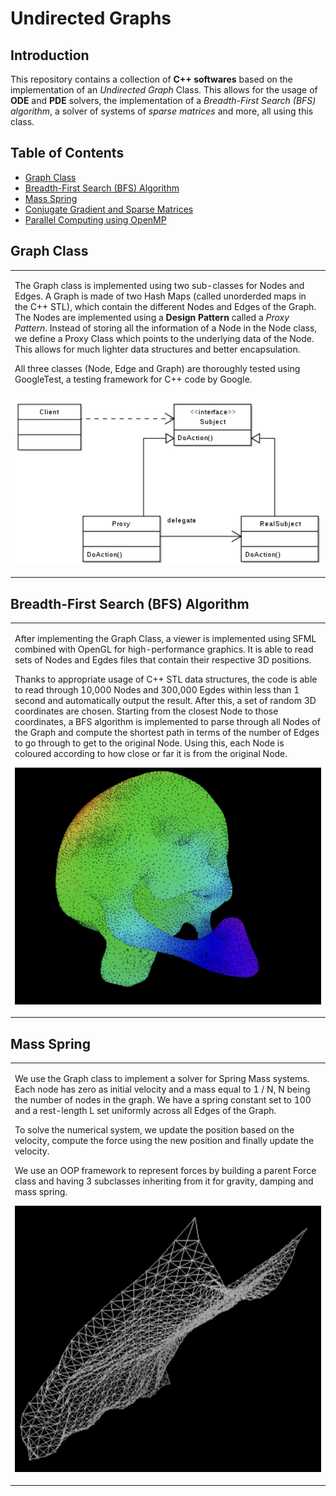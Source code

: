 # Undirected Graphs

## Introduction

This repository contains a collection of **C++ softwares** based on the implementation of an _Undirected Graph_ Class. This allows for the usage of **ODE** and **PDE** solvers, the implementation of a _Breadth-First Search (BFS) algorithm_, a solver of systems of _sparse matrices_ and more, all using this class.
    
## Table of Contents

- [Graph Class](#Graph-Class)
- [Breadth-First Search (BFS) Algorithm](#BFS)
- [Mass Spring](#Mass-Spring)
- [Conjugate Gradient and Sparse Matrices](#Conjugate-Gradient-and-Sparse-Matrices)
- [Parallel Computing using OpenMP](#Parallel-Computing)

## Graph Class

<table>
<tr>
<td>
  
The Graph class is implemented using two sub-classes for Nodes and Edges. A Graph is made of two Hash Maps (called unorderded maps in the C++ STL), which contain the different Nodes and Edges of the Graph. The Nodes are implemented using a **Design Pattern** called a _Proxy Pattern_. Instead of storing all the information of a Node in the Node class, we define a Proxy Class which points to the underlying data of the Node. This allows for much lighter data structures and better encapsulation.

All three classes (Node, Edge and Graph) are thoroughly tested using GoogleTest, a testing framework for C++ code by Google.

<p align="center">
<img src="https://github.com/tlemenestrel/undirected_graphs/blob/main/data/53919192-8211-4DC7-8EF5-B69487EA4384.png" width="700">
</p>

</td>
</tr>
</table>

## Breadth-First Search (BFS) Algorithm

<table>
<tr>
<td>

After implementing the Graph Class, a viewer is implemented using SFML combined with OpenGL for high-performance graphics. It is able to read sets of Nodes and Egdes files that contain their respective 3D positions.

Thanks to appropriate usage of C++ STL data structures, the code is able to read through 10,000 Nodes and 300,000 Egdes within less than 1 second and automatically output the result. After this, a set of random 3D coordinates are chosen. Starting from the closest Node to those coordinates, a BFS algorithm is implemented to parse through all Nodes of the Graph and compute the shortest path in terms of the number of Edges to go through to get to the original Node. Using this, each Node is coloured according to how close or far it is from the original Node.
<p align="center">
<img src="https://github.com/tlemenestrel/undirected_graphs/blob/main/data/A6760F25-AD77-4D39-BEE5-18B1B57BD93B.jpeg" width="700">
</p>

</td>
</tr>
</table>

## Mass Spring

<table>
<tr>
<td>

We use the Graph class to implement a solver for Spring Mass systems. Each node has zero as initial velocity and a mass equal to 1 / N, N being the number of nodes in the graph. We have a spring constant set to 100 and a rest-length L set uniformly across all Edges of the Graph.

To solve the numerical system, we update the position based on the velocity, compute the force using the new position and finally update the velocity.

We use an OOP framework to represent forces by building a parent Force class and having 3 subclasses inheriting from it for gravity, damping and mass spring.

<p align="center">
<img src="https://github.com/tlemenestrel/undirected_graphs/blob/main/data/9E269D24-D723-4089-BF5B-766B7B2C3FFE.jpeg" width="700">
</p>

</td>
</tr>
</table>

